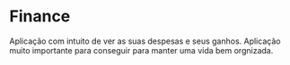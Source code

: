 # Finance
 
Aplicação com intuito de ver as suas despesas e seus ganhos. Aplicação muito importante para conseguir para manter uma vida bem orgnizada.